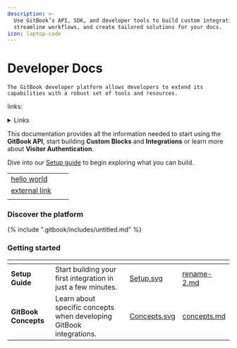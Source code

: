 ```yaml
---
description: >-
  Use GitBook’s API, SDK, and developer tools to build custom integrations,
  streamline workflows, and create tailored solutions for your docs.
icon: laptop-code
---
```


# Developer Docs

`The GitBook developer platform allows developers to extend its capabilities with a robust set of tools and resources.`

links:

<details>

<summary>Links</summary>

[linear](https://linear.app)

* [#api-endpoint](gitbook-api/overview.md#api-endpoint "mention")
* [Quickstart](https://app.gitbook.com/s/ReQrbahl4t0FhE2uFK1z/getting-started/quickstart "mention")

</details>

This documentation provides all the information needed to start using the **GitBook API**, start building **Custom Blocks** and **Integrations** or learn more about **Visitor Authentication**.

Dive into our [Setup guide](gitbook-api/rename-2.md) to begin exploring what you can build.

|                                                             |   |   |
| ----------------------------------------------------------- | - | - |
| [hello world](gitbook-api/rename-2.md)                      |   |   |
| [external link](https://calendar.google.com/calendar/u/0/r) |   |   |
|                                                             |   |   |



### Discover the platform

{% include ".gitbook/includes/untitled.md" %}

### Getting started

<table data-card-size="large" data-view="cards" data-full-width="false"><thead><tr><th></th><th></th><th data-hidden data-card-cover data-type="files"></th><th data-hidden data-card-target data-type="content-ref"></th></tr></thead><tbody><tr><td><strong>Setup Guide</strong></td><td>Start building your first integration in just a few minutes.</td><td><a href=".gitbook/assets/Setup.svg">Setup.svg</a></td><td><a href="gitbook-api/rename-2.md">rename-2.md</a></td></tr><tr><td><strong>GitBook Concepts</strong></td><td>Learn about specific concepts when developing GitBook integrations.</td><td><a href=".gitbook/assets/Concepts.svg">Concepts.svg</a></td><td><a href="getting-started/concepts.md">concepts.md</a></td></tr></tbody></table>
